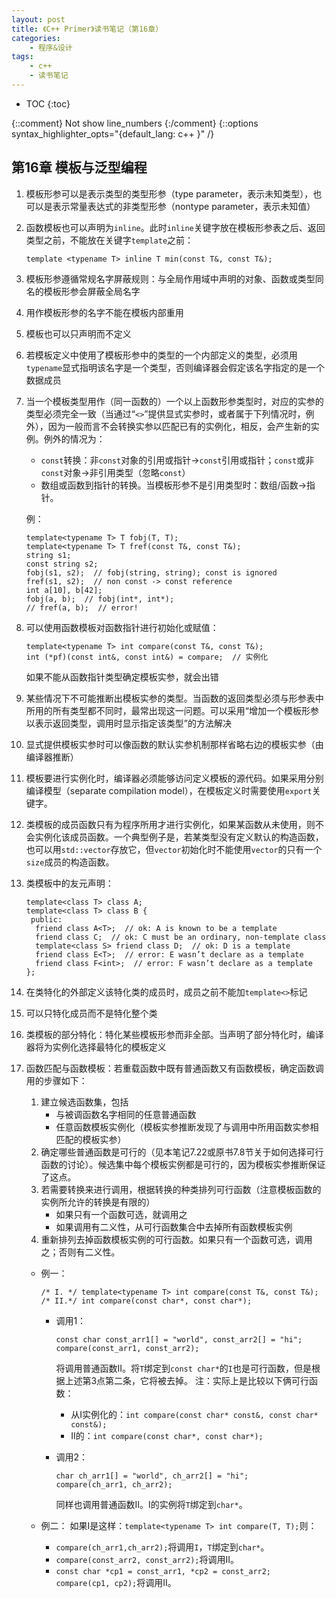 ```yaml
---
layout: post
title: 《C++ Primer》读书笔记（第16章）
categories:
    - 程序&设计
tags:
    - c++
    - 读书笔记
---
```


* TOC
{:toc}

{::comment} Not show line_numbers {:/comment}
{::options syntax_highlighter_opts="{default_lang: c++ \}" /}

## 第16章 模板与泛型编程

1. 模板形参可以是表示类型的类型形参（type parameter，表示未知类型），也可以是表示常量表达式的非类型形参（nontype parameter，表示未知值）
2. 函数模板也可以声明为`inline`。此时`inline`关键字放在模板形参表之后、返回类型之前，不能放在关键字`template`之前：

   ```
   template <typename T> inline T min(const T&, const T&);
   ```
3. 模板形参遵循常规名字屏蔽规则：与全局作用域中声明的对象、函数或类型同名的模板形参会屏蔽全局名字
4. 用作模板形参的名字不能在模板内部重用
5. 模板也可以只声明而不定义
6. 若模板定义中使用了模板形参中的类型的一个内部定义的类型，必须用`typename`显式指明该名字是一个类型，否则编译器会假定该名字指定的是一个数据成员
7. 当一个模板类型用作（同一函数的）一个以上函数形参类型时，对应的实参的类型必须完全一致（当通过“`<>`”提供显式实参时，或者属于下列情况时，例外），因为一般而言不会转换实参以匹配已有的实例化，相反，会产生新的实例。例外的情况为：
   - `const`转换：非`const`对象的引用或指针->`const`引用或指针；`const`或非`const`对象->非引用类型（忽略`const`）
   - 数组或函数到指针的转换。当模板形参不是引用类型时：数组/函数->指针。

   例：

   ```
   template<typename T> T fobj(T, T);
   template<typename T> T fref(const T&, const T&);
   string s1;
   const string s2;
   fobj(s1, s2);  // fobj(string, string); const is ignored
   fref(s1, s2);  // non const -> const reference
   int a[10], b[42];
   fobj(a, b);  // fobj(int*, int*);
   // fref(a, b);  // error!
   ```
8. 可以使用函数模板对函数指针进行初始化或赋值：

   ```
   template<typename T> int compare(const T&, const T&);
   int (*pf)(const int&, const int&) = compare;  // 实例化
   ```
   如果不能从函数指针类型确定模板实参，就会出错
9. 某些情况下不可能推断出模板实参的类型。当函数的返回类型必须与形参表中所用的所有类型都不同时，最常出现这一问题。可以采用“增加一个模板形参以表示返回类型，调用时显示指定该类型”的方法解决
10. 显式提供模板实参时可以像函数的默认实参机制那样省略右边的模板实参（由编译器推断）
11. 模板要进行实例化时，编译器必须能够访问定义模板的源代码。如果采用分别编译模型（separate compilation model），在模板定义时需要使用`export`关键字。
12. 类模板的成员函数只有为程序所用才进行实例化，如果某函数从未使用，则不会实例化该成员函数。一个典型例子是，若某类型没有定义默认的构造函数，也可以用`std::vector`存放它，但`vector`初始化时不能使用`vector`的只有一个`size`成员的构造函数。
13. 类模板中的友元声明：

    ```
    template<class T> class A;
    template<class T> class B {
     public:
      friend class A<T>;  // ok: A is known to be a template
      friend class C;  // ok: C must be an ordinary, non-template class
      template<class S> friend class D;  // ok: D is a template
      friend class E<T>;  // error: E wasn’t declare as a template
      friend class F<int>;  // error: F wasn’t declare as a template
    };
    ```
14. 在类特化的外部定义该特化类的成员时，成员之前不能加`template<>`标记
15. 可以只特化成员而不是特化整个类
16. 类模板的部分特化：特化某些模板形参而非全部。当声明了部分特化时，编译器将为实例化选择最特化的模板定义
17. 函数匹配与函数模板：若重载函数中既有普通函数又有函数模板，确定函数调用的步骤如下：
    1. 建立候选函数集，包括
       - 与被调函数名字相同的任意普通函数
       - 任意函数模板实例化（模板实参推断发现了与调用中所用函数实参相匹配的模板实参）
    2. 确定哪些普通函数是可行的（见本笔记7.22或原书7.8节关于如何选择可行函数的讨论）。候选集中每个模板实例都是可行的，因为模板实参推断保证了这点。
    3. 若需要转换来进行调用，根据转换的种类排列可行函数（注意模板函数的实例所允许的转换是有限的）
       - 如果只有一个函数可选，就调用之
       - 如果调用有二义性，从可行函数集合中去掉所有函数模板实例
    4. 重新排列去掉函数模板实例的可行函数。如果只有一个函数可选，调用之；否则有二义性。

    - 例一：

      ```
      /* I. */ template<typename T> int compare(const T&, const T&);
      /* II.*/ int compare(const char*, const char*);
      ```
      - 调用1：

        ```
        const char const_arr1[] = "world", const_arr2[] = "hi";
        compare(const_arr1, const_arr2);
        ```
        将调用普通函数II。将`T`绑定到`const char*`的`I`也是可行函数，但是根据上述第3点第二条，它将被去掉。
        注：实际上是比较以下俩可行函数：
        - 从I实例化的：`int compare(const char* const&, const char* const&);`
        - II的：`int compare(const char*, const char*);`
      - 调用2：

        ```
        char ch_arr1[] = "world", ch_arr2[] = "hi";
        compare(ch_arr1, ch_arr2);
        ```
        同样也调用普通函数II。I的实例将`T`绑定到`char*`。

    - 例二：
      如果I是这样：`template<typename T> int compare(T, T);`则：
      - `compare(ch_arr1,ch_arr2);`将调用`I`，`T`绑定到`char*`。
      - `compare(const_arr2, const_arr2);`将调用II。
      - `const char *cp1 = const_arr1, *cp2 = const_arr2; compare(cp1, cp2);`将调用II。
